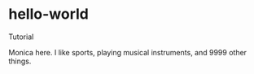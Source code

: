 # hello-world
Tutorial

Monica here. I like sports, playing musical instruments, and 9999 other things. 
